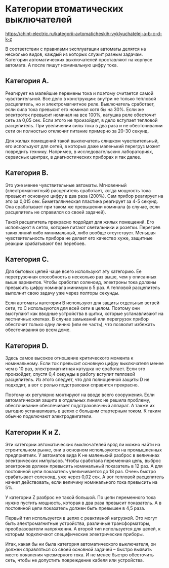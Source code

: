 # Категории втоматических выключателей

<https://chint-electric.ru/kategorii-avtomaticheskih-vyklyuchatelej-a-b-c-d-k-z>

В соответствии с правилами эксплуатации автоматы делятся на несколько видов, каждый из которых служит разным задачам. Категории автоматических выключателей проставляют на корпусе автомата. А после пишут номинальную цифру тока.

## Категория А.

Реагирует на малейшие перемены тока и поэтому считается самой чувствительной. Все дело в конструкции: внутри не только тепловой расцепитель, но и электромагнитное реле. Выключатель сработает, если сила тока превысит его номинал хотя бы на 30%. Если же электроток превысит номинал на все 100%, катушка реле обесточит сеть за 0,05 сек. Если этого не произойдет, в дело вступает тепловой расцепитель. При увеличении силы тока в два раза и не обесточивании сети он полностью отключит питание примерно за 20-30 секунд.

Для жилых помещений такой выключатель слишком чувствительный, его используют для сетей, в которых даже маленький перегруз может повредить технику. Например, в исследовательских лабораториях, сервисных центрах, в диагностических приборах и так далее.

## Категория В.

Это уже менее чувствительные автоматы. Мгновенный (электромагнитный) расцепитель сработает, когда мощность тока превысит основную цифру в два раза (200%). Сам прибор реагирует на это за 0,015 сек. Биметаллическая пластина реагирует за 4-5 секунд. Она срабатывает при таком же превышении номинала (в случае, если расцепитель не справился со своей задачей).

Такой расцепитель прекрасно подойдет для жилых помещений. Его используют в сетях, которые питают светильники и розетки. Перегрев таких линий либо минимальный, либо вообще отсутствует. Меньшая чувствительность прибора не делает его качество хуже, защитные реакции срабатывают без перебоев.

## Категория С.

Для бытовых цепей чаще всего используют эту категорию. Ее перегрузочная способность в несколько раз выше, чем у описанных выше вариантов. Чтобы сработал соленоид, электроны тока должны превысить цифру номинала минимум в 5 раз. А тепловой расцепитель выполнит свою задачу уже через полторы секунды.

Если автоматы категории В используют для защиты отдельных ветвей сети, то С используются для всей сети в целом. Поэтому они выступают как вводные устройства в щитки, которые устанавливают на лестничных клетках. В случае замыканий или перегрузок прибор обесточит только одну линию (или ее часть), что позволит избежать обесточивания во всем доме.

## Категория D.

Здесь самое высокое отношение критического момента к номинальному. Если ток превысит основную цифру выключателя менее чем в 10 раз, электромагнитная катушка не сработает. Если это произойдет, спустя 0,4 секунды в работу вступит тепловой расцепитель. Из этого следует, что для полноценной защиты D не подходят, а вот с ролью подстраховки справятся прекрасно.

Поэтому их регулярно монтируют на вводе всего сооружения. Если автоматическая защита в отдельных линиях не решила проблему, обесточивание обеспечивает подстраховочный аппарат. А также их выгодно устанавливать в цепях с большим стартерным током. К таким обычно подключают электродвигатели.

## Категории K и Z.

Эти категории автоматических выключателей вряд ли можно найти на строительном рынке, они в основном используются на промышленных предприятиях. У автоматов вида K не маленький разброс в величинах электрических импульсов. Чтобы сработала переменная цепь, выброс электронов должен превысить номинальный показатель в 12 раз. А для постоянной цепи показатель увеличивается до 18 раз. Очень быстро срабатывает соленоид, уже через 0,02 сек. А вот тепловой расцепитель начнет действовать, если величину номинального тока превысить на 5%.

У категории Z разброс не такой большой. По цепи переменного тока нужно пустить мощность, которая в два раза превысит показатель. А в постоянной цепи показатель должен быть превышен в 4,5 раза.

Первый тип используется в цепях с реактивной нагрузкой. Это могут быть электромагнитные устройства, различные трансформаторы, преобразователи напряжения. А второй тип используется для цепей, к которым подключают специфические электрические приборы.

Итак, какая бы ни была категория автоматического выключателя, он должен справляться со своей основной задачей – быстро выявить место появления чрезмерного тока. И не менее быстро обесточить сеть, чтобы не допустить повреждение кабеля или устройства.
